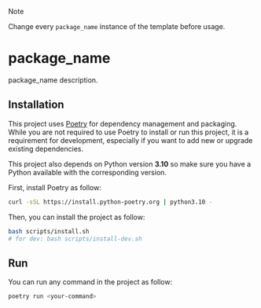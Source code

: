 > [!NOTE]
> Change every `package_name` instance of the template before usage.

# package_name
package_name description.

## Installation
This project uses [Poetry](https://python-poetry.org/docs/#installing-with-the-official-installer) for dependency management and packaging. While you are not required to use Poetry to install or run this project, it is a requirement for development, especially if you want to add new or upgrade existing dependencies.

This project also depends on Python version **3.10** so make sure you have a Python available with the corresponding version.

First, install Poetry as follow:
```bash
curl -sSL https://install.python-poetry.org | python3.10 -
```

Then, you can install the project as follow:
```bash
bash scripts/install.sh
# for dev: bash scripts/install-dev.sh
```

## Run
You can run any command in the project as follow:
```bash
poetry run <your-command>
```
